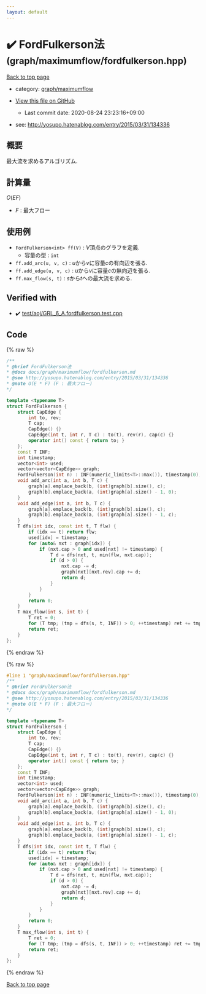 ```yaml
---
layout: default
---
```


<!-- mathjax config similar to math.stackexchange -->
<script type="text/javascript" async
  src="https://cdnjs.cloudflare.com/ajax/libs/mathjax/2.7.5/MathJax.js?config=TeX-MML-AM_CHTML">
</script>
<script type="text/x-mathjax-config">
  MathJax.Hub.Config({
    TeX: { equationNumbers: { autoNumber: "AMS" }},
    tex2jax: {
      inlineMath: [ ['$','$'] ],
      processEscapes: true
    },
    "HTML-CSS": { matchFontHeight: false },
    displayAlign: "left",
    displayIndent: "2em"
  });
</script>

<script type="text/javascript" src="https://cdnjs.cloudflare.com/ajax/libs/jquery/3.4.1/jquery.min.js"></script>
<script src="https://cdn.jsdelivr.net/npm/jquery-balloon-js@1.1.2/jquery.balloon.min.js" integrity="sha256-ZEYs9VrgAeNuPvs15E39OsyOJaIkXEEt10fzxJ20+2I=" crossorigin="anonymous"></script>
<script type="text/javascript" src="../../../assets/js/copy-button.js"></script>
<link rel="stylesheet" href="../../../assets/css/copy-button.css" />


# :heavy_check_mark: FordFulkerson法 <small>(graph/maximumflow/fordfulkerson.hpp)</small>

<a href="../../../index.html">Back to top page</a>

* category: <a href="../../../index.html#9278425fe4cf6e9c7cdba9d11d70c354">graph/maximumflow</a>
* <a href="{{ site.github.repository_url }}/blob/master/graph/maximumflow/fordfulkerson.hpp">View this file on GitHub</a>
    - Last commit date: 2020-08-24 23:23:16+09:00


* see: <a href="http://yosupo.hatenablog.com/entry/2015/03/31/134336">http://yosupo.hatenablog.com/entry/2015/03/31/134336</a>


## 概要

最大流を求めるアルゴリズム.

## 計算量

$O(EF)$

* $F$ : 最大フロー

## 使用例

* `FordFulkerson<int> ff(V)` : $V$頂点のグラフを定義.
  * 容量の型 : `int`
* `ff.add_arc(u, v, c)` : $u$から$v$に容量$c$の有向辺を張る.
* `ff.add_edge(u, v, c)` : $u$から$v$に容量$c$の無向辺を張る.
* `ff.max_flow(s, t)` : $s$から$t$への最大流を求める.


## Verified with

* :heavy_check_mark: <a href="../../../verify/test/aoj/GRL_6_A.fordfulkerson.test.cpp.html">test/aoj/GRL_6_A.fordfulkerson.test.cpp</a>


## Code

<a id="unbundled"></a>
{% raw %}
```cpp
/**
* @brief FordFulkerson法
* @docs docs/graph/maximumflow/fordfulkerson.md
* @see http://yosupo.hatenablog.com/entry/2015/03/31/134336
* @note O(E * F) (F : 最大フロー)
*/

template <typename T>
struct FordFulkerson {
    struct CapEdge {
        int to, rev;
        T cap;
        CapEdge() {}
        CapEdge(int t, int r, T c) : to(t), rev(r), cap(c) {}
        operator int() const { return to; }
    };
    const T INF;
    int timestamp;
    vector<int> used;
    vector<vector<CapEdge>> graph;
    FordFulkerson(int n) : INF(numeric_limits<T>::max()), timestamp(0), used(n, -1), graph(n) {}
    void add_arc(int a, int b, T c) {
        graph[a].emplace_back(b, (int)graph[b].size(), c);
        graph[b].emplace_back(a, (int)graph[a].size() - 1, 0);
    }
    void add_edge(int a, int b, T c) {
        graph[a].emplace_back(b, (int)graph[b].size(), c);
        graph[b].emplace_back(a, (int)graph[a].size() - 1, c);
    }
    T dfs(int idx, const int t, T flw) {
        if (idx == t) return flw;
        used[idx] = timestamp;
        for (auto& nxt : graph[idx]) {
            if (nxt.cap > 0 and used[nxt] != timestamp) {
                T d = dfs(nxt, t, min(flw, nxt.cap));
                if (d > 0) {
                    nxt.cap -= d;
                    graph[nxt][nxt.rev].cap += d;
                    return d;
                }
            }
        }
        return 0;
    }
    T max_flow(int s, int t) {
        T ret = 0;
        for (T tmp; (tmp = dfs(s, t, INF)) > 0; ++timestamp) ret += tmp;
        return ret;
    }
};

```
{% endraw %}

<a id="bundled"></a>
{% raw %}
```cpp
#line 1 "graph/maximumflow/fordfulkerson.hpp"
/**
* @brief FordFulkerson法
* @docs docs/graph/maximumflow/fordfulkerson.md
* @see http://yosupo.hatenablog.com/entry/2015/03/31/134336
* @note O(E * F) (F : 最大フロー)
*/

template <typename T>
struct FordFulkerson {
    struct CapEdge {
        int to, rev;
        T cap;
        CapEdge() {}
        CapEdge(int t, int r, T c) : to(t), rev(r), cap(c) {}
        operator int() const { return to; }
    };
    const T INF;
    int timestamp;
    vector<int> used;
    vector<vector<CapEdge>> graph;
    FordFulkerson(int n) : INF(numeric_limits<T>::max()), timestamp(0), used(n, -1), graph(n) {}
    void add_arc(int a, int b, T c) {
        graph[a].emplace_back(b, (int)graph[b].size(), c);
        graph[b].emplace_back(a, (int)graph[a].size() - 1, 0);
    }
    void add_edge(int a, int b, T c) {
        graph[a].emplace_back(b, (int)graph[b].size(), c);
        graph[b].emplace_back(a, (int)graph[a].size() - 1, c);
    }
    T dfs(int idx, const int t, T flw) {
        if (idx == t) return flw;
        used[idx] = timestamp;
        for (auto& nxt : graph[idx]) {
            if (nxt.cap > 0 and used[nxt] != timestamp) {
                T d = dfs(nxt, t, min(flw, nxt.cap));
                if (d > 0) {
                    nxt.cap -= d;
                    graph[nxt][nxt.rev].cap += d;
                    return d;
                }
            }
        }
        return 0;
    }
    T max_flow(int s, int t) {
        T ret = 0;
        for (T tmp; (tmp = dfs(s, t, INF)) > 0; ++timestamp) ret += tmp;
        return ret;
    }
};

```
{% endraw %}

<a href="../../../index.html">Back to top page</a>


